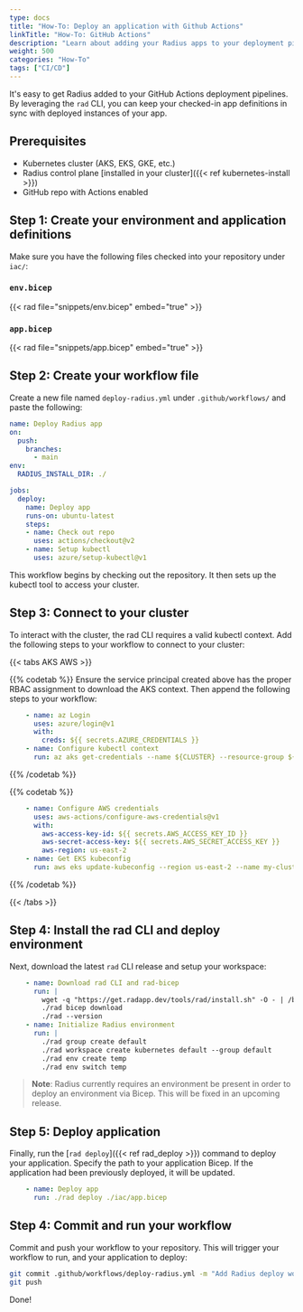 ```yaml
---
type: docs
title: "How-To: Deploy an application with Github Actions"
linkTitle: "How-To: GitHub Actions"
description: "Learn about adding your Radius apps to your deployment pipelines with GitHub Actions" 
weight: 500
categories: "How-To"
tags: ["CI/CD"]
---
```


It's easy to get Radius added to your GitHub Actions deployment pipelines. By leveraging the `rad` CLI, you can keep your checked-in app definitions in sync with deployed instances of your app.

## Prerequisites

- Kubernetes cluster (AKS, EKS, GKE, etc.)
- Radius control plane [installed in your cluster]({{< ref kubernetes-install >}})
- GitHub repo with Actions enabled

## Step 1: Create your environment and application definitions

Make sure you have the following files checked into your repository under `iac/`:

### `env.bicep`

{{< rad file="snippets/env.bicep" embed="true" >}}

### `app.bicep`

{{< rad file="snippets/app.bicep" embed="true" >}}

## Step 2: Create your workflow file

Create a new file named `deploy-radius.yml` under `.github/workflows/` and paste the following:

```yml
name: Deploy Radius app
on:
  push:
    branches:
      - main
env:
  RADIUS_INSTALL_DIR: ./

jobs:
  deploy:
    name: Deploy app
    runs-on: ubuntu-latest
    steps:
    - name: Check out repo
      uses: actions/checkout@v2
    - name: Setup kubectl
      uses: azure/setup-kubectl@v1
```

This workflow begins by checking out the repository. It then sets up the kubectl tool to access your cluster.

## Step 3: Connect to your cluster

To interact with the cluster, the rad CLI requires a valid kubectl context. Add the following steps to your workflow to connect to your cluster:

{{< tabs AKS AWS >}}

{{% codetab %}}
Ensure the service principal created above has the proper RBAC assignment to download the AKS context. Then append the following steps to your workflow:

```yml
    - name: az Login
      uses: azure/login@v1
      with:
        creds: ${{ secrets.AZURE_CREDENTIALS }}
    - name: Configure kubectl context
      run: az aks get-credentials --name ${CLUSTER} --resource-group ${RESOURCE_GROUP} --subscription ${SUBSCRIPTION_ID}
```
{{% /codetab %}}

{{% codetab %}}

```yml
    - name: Configure AWS credentials
      uses: aws-actions/configure-aws-credentials@v1
      with:
        aws-access-key-id: ${{ secrets.AWS_ACCESS_KEY_ID }}
        aws-secret-access-key: ${{ secrets.AWS_SECRET_ACCESS_KEY }}
        aws-region: us-east-2
    - name: Get EKS kubeconfig
      run: aws eks update-kubeconfig --region us-east-2 --name my-cluster
```

{{% /codetab %}}

{{< /tabs >}}

## Step 4: Install the rad CLI and deploy environment

Next, download the latest `rad` CLI release and setup your workspace:

```yml
    - name: Download rad CLI and rad-bicep
      run: |
        wget -q "https://get.radapp.dev/tools/rad/install.sh" -O - | /bin/bash
        ./rad bicep download
        ./rad --version
    - name: Initialize Radius environment
      run: |
        ./rad group create default
        ./rad workspace create kubernetes default --group default
        ./rad env create temp
        ./rad env switch temp
```

> **Note**: Radius currently requires an environment be present in order to deploy an environment via Bicep. This will be fixed in an upcoming release.

## Step 5: Deploy application

Finally, run the [`rad deploy`]({{< ref rad_deploy >}}) command to deploy your application. Specify the path to your application Bicep. If the application had been previously deployed, it will be updated.

```yml
    - name: Deploy app
      run: ./rad deploy ./iac/app.bicep
```

## Step 4: Commit and run your workflow

Commit and push your workflow to your repository. This will trigger your workflow to run, and your application to deploy:

```bash
git commit .github/workflows/deploy-radius.yml -m "Add Radius deploy workflow"
git push
```

Done!
